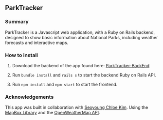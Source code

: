 ## ParkTracker

### Summary

ParkTracker is a Javascript web application, with a Ruby on Rails backend, designed to show basic information about National Parks, including weather forecasts and interactive maps.

### How to install

1. Download the backend of the app found here: [ParkTracker-BackEnd](https://github.com/chosler/park-tracker-backend)

2. Run `bundle install` and `rails s` to start the backend Ruby on Rails API.

3. Run `npm install` and `npm start` to start the frontend.

### Acknowledgements

This app was built in collaboration with [Seoyoung Chloe Kim](https://github.com/chloekim917). Using the [MapBox Library](https://www.mapbox.com) and the [OpenWeatherMap API](https://openweathermap.org).
